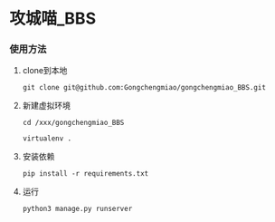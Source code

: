 # 攻城喵_BBS
### 使用方法

1. clone到本地 

   `git clone git@github.com:Gongchengmiao/gongchengmiao_BBS.git`

2. 新建虚拟环境

   `cd /xxx/gongchengmiao_BBS`

   `virtualenv .`

3. 安装依赖

   `pip install -r requirements.txt`

4. 运行

   `python3 manage.py runserver`
